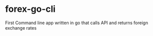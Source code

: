 # forex-go-cli
First Command line app written in go that calls API and returns foreign exchange rates
